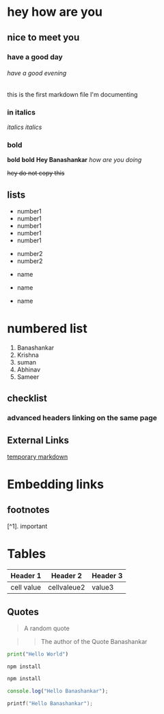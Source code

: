# hey how are you
## nice to meet you


### have a good day 

###### have a good evening 

this is the first markdown file I'm documenting


### in italics

_italics_
*italics*


### bold

**bold**
__bold__
**Hey Banashankar** *how are you doing*


~~hey do not copy this~~


## lists

 - number1
 - number1
 - number1
 - number1
 - number1


 * number2
 * number2

 


 + name
 + name
 
 + name


 # numbered list

1. Banashankar
2. Krishna
3. suman
4. Abhinav
5. Sameer


## checklist



### advanced headers linking on the same page


## External Links

[temporary markdown](temp.md)



# Embedding links



## footnotes

[^1]. important



# Tables


Header 1 | Header 2 | Header 3
-------  |-------    | ----
cell value | cellvaleue2|value3



## Quotes

> A random quote

>> The author of the Quote Banashankar



```py
print("Hello World")
```

```node
npm install
```

```bash
npm install
```

```js
console.log("Hello Banashankar");
```
```C
printf("Hello Banashankar");
```




